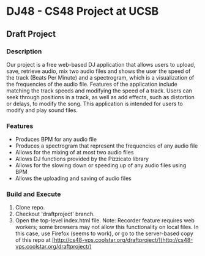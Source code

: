 # DJ48 - CS48 Project at UCSB

## Draft Project

### Description
Our project is a free web-based DJ application that allows users to upload, save, retrieve audio, mix two audio files and shows the user the speed of the track (Beats Per Minute) and a spectrogram, which is a visualization of the frequencies of the audio file. Features of the application include matching the track speeds and modifying the speed of a track. Users can seek through positions in a track, as well as add effects, such as distortion or delays, to modify the song. This application is intended for users to modify and play sound files.

### Features
* Produces BPM for any audio file
* Produces a spectrogram that represent the frequencies of any audio file
* Allows for the mixing of at most two audio files
* Allows DJ functions provided by the Pizzicato library
* Allows for the slowing down or speeding up of any audio files using BPM
* Allows the uploading and saving of audio files

### Build and Execute
1. Clone repo.
2. Checkout 'draftproject' branch.
3. Open the top-level index.html file.
   Note: Recorder feature requires web workers; some browsers may not allow this functionality on local files.
   In this case, use Firefox (seems to work), or go to the server-based copy of this repo at [http://cs48-vps.coolstar.org/draftproject/](http://cs48-vps.coolstar.org/draftproject/)
